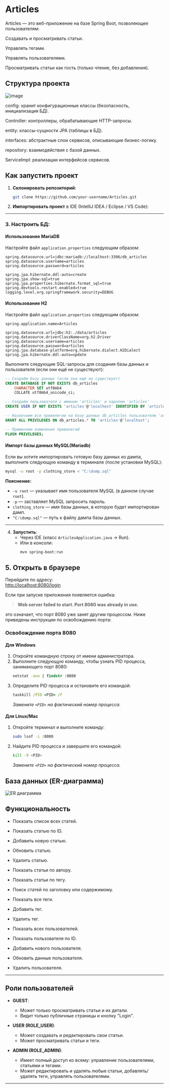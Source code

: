 # Articles

Articles — это веб-приложение на базе Spring Boot, позволяющее пользователям:

Создавать и просматривать статьи.

Управлять тегами.

Управлять пользователями.

Просматривать статьи как гость (только чтение, без добавления).

## Структура проекта

![image](https://github.com/user-attachments/assets/292b7837-fed4-466a-ba69-028d9227ea44)

config: хранит конфигурационные классы (безопасность, инициализация БД).

Controller: контроллеры, обрабатывающие HTTP-запросы.

entity: классы-сущности JPA (таблицы в БД).

interfaces: абстрактные слои сервисов, описывающие бизнес-логику.

repository: взаимодействия с базой данных.

ServiceImpl: реализации интерфейсов сервисов.

## Как запустить проект

1. **Склонировать репозиторий**:
   ```bash
   git clone https://github.com/your-username/Articles.git
   ```
2. **Импортировать проект** в IDE (IntelliJ IDEA / Eclipse / VS Code):


---

### 3. **Настроить БД**:

#### Использование MariaDB

Настройте файл `application.properties` следующим образом:

```properties
spring.datasource.url=jdbc:mariadb://localhost:3306/db_articles
spring.datasource.username=articles
spring.datasource.password=articles

spring.jpa.hibernate.ddl-auto=create
spring.jpa.show-sql=true
spring.jpa.properties.hibernate.format_sql=true
spring.devtools.restart.enabled=true
logging.level.org.springframework.security=DEBUG
```

#### Использование H2

Настройте файл `application.properties` следующим образом:

```properties
spring.application.name=Articles

spring.datasource.url=jdbc:h2:./data/articles
spring.datasource.driverClassName=org.h2.Driver
spring.datasource.username=articles
spring.datasource.password=articles
spring.jpa.database-platform=org.hibernate.dialect.H2Dialect
spring.jpa.hibernate.ddl-auto=update

```


Выполните следующие SQL-запросы для создания базы данных и пользователя (если они ещё не существуют):

```sql
-- Создаём базу данных (если она ещё не существует)
CREATE DATABASE IF NOT EXISTS db_articles 
    CHARACTER SET utf8mb4 
    COLLATE utf8mb4_unicode_ci;

-- Создаём пользователя с именем 'articles' и паролем 'articles'
CREATE USER IF NOT EXISTS 'articles'@'localhost' IDENTIFIED BY 'articles';

-- Назначаем все привилегии на базу данных db_articles пользователю 'articles'
GRANT ALL PRIVILEGES ON db_articles.* TO 'articles'@'localhost';

-- Применяем изменения привилегий
FLUSH PRIVILEGES;
```

#### Импорт базы данных MySQL(Mariadb)

Если вы хотите импортировать готовую базу данных из дампа, выполните следующую команду в терминале (после установки MySQL):

```bash
mysql -u root -p clothing_store < "C:\dump.sql"
```

**Пояснение:**

- `-u root` — указывает имя пользователя MySQL (в данном случае `root`).
- `-p` — заставляет MySQL запросить пароль.
- `clothing_store` — имя базы данных, в которую будет импортирован дамп.
- `"C:\dump.sql"` — путь к файлу дампа базы данных.

---

4. **Запустить**:
    - Через IDE (класс `ArticlesApplication.java` → Run).
    - Или в консоли:
      ```bash
      mvn spring-boot:run
      ```
## 5. Открыть в браузере

Перейдите по адресу:  
[http://localhost:8080/login](http://localhost:8080/login)

Если при запуске приложения появляется ошибка:
> **Web server failed to start. Port 8080 was already in use.**

это означает, что порт 8080 уже занят другим процессом. Ниже приведены инструкции по освобождению порта:

### Освобождение порта 8080

#### Для Windows

1. Откройте командную строку от имени администратора.
2. Выполните следующую команду, чтобы узнать PID процесса, занимающего порт 8080:
   ```cmd
   netstat -ano | findstr :8080
   ```
3. Определите PID процесса и остановите его командой:
   ```cmd
   taskkill /PID <PID> /F
   ```
   *Замените `<PID>` на фактический номер процесса.*

#### Для Linux/Mac

1. Откройте терминал и выполните команду:
   ```bash
   sudo lsof -i :8080
   ```
2. Найдите PID процесса и завершите его командой:
   ```bash
   kill -9 <PID>
   ```
   *Замените `<PID>` на фактический номер процесса.*



## База данных (ER-диаграмма)

![ER диаграмма](https://github.com/user-attachments/assets/f6d8b4c5-a7cc-44a0-9ac7-19c68d6ac98f)

## Функциональность


- Показать список всех статей.
- Показать статью по ID.
- Добавить новую статью.
- Обновить статью.
- Удалить статью.
- Показать статьи по автору.
- Показать статьи по тегу.
- Поиск статей по заголовку или содержимому.


- Показать все теги.
- Добавить тег.
- Удалить тег.


- Показать всех пользователей.
- Показать пользователя по ID.
- Добавить нового пользователя.
- Обновить данные пользователя.
- Удалить пользователя.

---

## Роли пользователей


- **GUEST**:
    - Может только просматривать статьи и их детали.
    - Видит только публичные страницы и кнопку "Login".

- **USER (ROLE_USER)**:
    - Может создавать и редактировать свои статьи.
    - Может просматривать статьи и теги.


- **ADMIN (ROLE_ADMIN)**:
    - Имеет полный доступ ко всему: управление пользователями, статьями и тегами.
    - Может редактировать и удалять любые статьи, добавлять/удалять теги, управлять пользователями.

---
